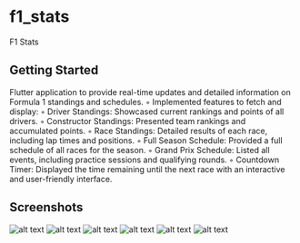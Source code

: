 # f1_stats

F1 Stats

## Getting Started

Flutter application to provide real-time updates and detailed information on Formula 1
standings and schedules.
◦ Implemented features to fetch and display:
◦ Driver Standings: Showcased current rankings and points of all drivers.
◦ Constructor Standings: Presented team rankings and accumulated points.
◦ Race Standings: Detailed results of each race, including lap times and positions.
◦ Full Season Schedule: Provided a full schedule of all races for the season.
◦ Grand Prix Schedule: Listed all events, including practice sessions and qualifying rounds.
◦ Countdown Timer: Displayed the time remaining until the next race with an interactive and user-friendly interface.

## Screenshots
![alt text]([https://i.ibb.co/kM5QxFj/Whats-App-Image-2024-07-17-at-1-43-02-PM-2.jpg])
![alt text]([https://i.ibb.co/3YXs9MP/Whats-App-Image-2024-07-17-at-1-43-01-PM.jpg])
![alt text]([https://i.ibb.co/g74wtCv/Whats-App-Image-2024-07-17-at-1-43-01-PM-1.jpg])
![alt text]([https://i.ibb.co/74W2fZ0/Whats-App-Image-2024-07-17-at-1-43-01-PM-2.jpg])
![alt text]([https://i.ibb.co/883cBmZ/Whats-App-Image-2024-07-17-at-1-43-02-PM.jpg])
![alt text]([https://i.ibb.co/JHqtStm/Whats-App-Image-2024-07-17-at-1-43-02-PM-1.jpg])
